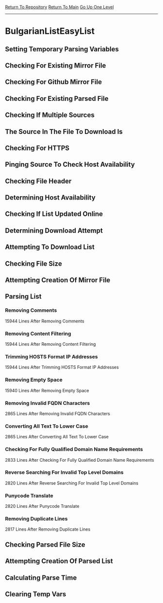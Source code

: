 [Return To Repository](https://github.com/bast69/piholeparser/)
[Return To Main](https://github.com/bast69/piholeparser/blob/master/RecentRunLogs/Mainlog.md)
[Go Up One Level](https://github.com/bast69/piholeparser/blob/master/RecentRunLogs/TopLevelScripts/30-Processing-External-Blacklists.md)
____________________________________
# BulgarianListEasyList
## Setting Temporary Parsing Variables
## Checking For Existing Mirror File
## Checking For Github Mirror File
## Checking For Existing Parsed File
## Checking If Multiple Sources
## The Source In The File To Download Is
## Checking For HTTPS
## Pinging Source To Check Host Availability
## Checking File Header
## Determining Host Availability
## Checking If List Updated Online
## Determining Download Attempt
## Attempting To Download List
## Checking File Size
## Attempting Creation Of Mirror File
## Parsing List
### Removing Comments
15944 Lines After Removing Comments
### Removing Content Filtering
15944 Lines After Removing Content Filtering
### Trimming HOSTS Format IP Addresses
15944 Lines After Trimming HOSTS Format IP Addresses
### Removing Empty Space
15940 Lines After Removing Empty Space
### Removing Invalid FQDN Characters
2865 Lines After Removing Invalid FQDN Characters
### Converting All Text To Lower Case
2865 Lines After Converting All Text To Lower Case
### Checking For Fully Qualified Domain Name Requirements
2833 Lines After Checking For Fully Qualified Domain Name Requirements
### Reverse Searching For Invalid Top Level Domains
2820 Lines After Reverse Searching For Invalid Top Level Domains
### Punycode Translate
2820 Lines After Punycode Translate
### Removing Duplicate Lines
2817 Lines After Removing Duplicate Lines
## Checking Parsed File Size
## Attempting Creation Of Parsed List
## Calculating Parse Time
## Clearing Temp Vars
